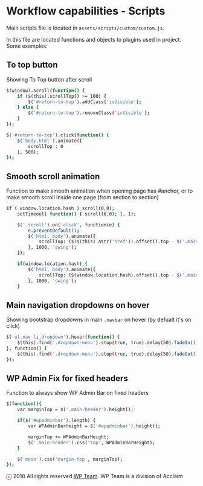 # Workflow capabilities - Scripts

Main scripts file is located in ```assets/scripts/custom/custom.js```.

In this file are located functions and objects to plugins used in project. Some examples:

## To top button

Showing To Top button after scroll

```sh
$(window).scroll(function() {
    if ($(this).scrollTop() >= 100) {
        $('#return-to-top').addClass('isVisible');
    } else {
        $('#return-to-top').removeClass('isVisible');
    }
});

$('#return-to-top').click(function() {
    $('body,html').animate({
        scrollTop : 0
    }, 500);
});
```

## Smooth scroll animation

Function to make smooth animation when opening page has #anchor, or to make smooth scroll inside one page (from section to section)

```sh
if ( window.location.hash ) scroll(0,0);
    setTimeout( function() { scroll(0,0); }, 1);

    $('.scroll').on('click', function(e) {
        e.preventDefault();
        $('html, body').animate({
            scrollTop: ($($(this).attr('href')).offset().top - $('.main-header').height()) + 'px'
        }, 1000, 'swing');
    });

    if(window.location.hash) {
        $('html, body').animate({
            scrollTop: ($(window.location.hash).offset().top - $('.main-header').height()) + 'px'
        }, 1000, 'swing');
    }
```

## Main navigation dropdowns on hover

Showing bootstrap dropdowns in main ```.navbar``` on hover (by defualt it's on click)

```sh
$('ul.nav li.dropdown').hover(function() {
    $(this).find('.dropdown-menu').stop(true, true).delay(50).fadeIn();
}, function() {
    $(this).find('.dropdown-menu').stop(true, true).delay(50).fadeOut();
});
```

## WP Admin Fix for fixed headers

Function to always show WP Admin Bar on fixed headers

```sh
$(function(){
    var marginTop = $('.main-header').height();

    if($('#wpadminbar').length) {
        var WPAdminBarHeight = $('#wpadminbar').height();

        marginTop += WPAdminBarHeight;
        $('.main-header').css("top", WPAdminBarHeight);
    }

    $('main').css('margin-top', marginTop);
});
```

ⓒ 2018 All rights reserved [WP Team](http://wpteam.com). WP Team is a division of Acclaim

